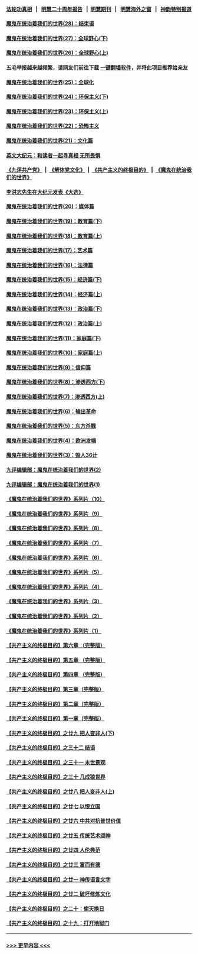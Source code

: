 #### [法轮功真相](https://github.com/gfw-breaker/truth/blob/master/README.md?t=0) &nbsp;&nbsp;|&nbsp;&nbsp; [明慧二十周年报告](https://github.com/gfw-breaker/mh-reports/blob/master/README.md?t=0) &nbsp;&nbsp;|&nbsp;&nbsp;[明慧期刊](https://github.com/gfw-breaker/mh-qikan) &nbsp;&nbsp;|&nbsp;&nbsp; [明慧海外之窗](https://github.com/gfw-breaker/mh-news/blob/master/README.md?t=0) &nbsp;&nbsp;|&nbsp;&nbsp; [神韵特别报道](https://github.com/gfw-breaker/mh-news/blob/master/shenyun.md?t=0)
#### [魔鬼在统治着我们的世界(28)：结束语](../pages/nsc422/n10936246.md?t=07170401) 
#### [魔鬼在统治着我们的世界(27)：全球野心(下)](../pages/nsc422/n10928319.md?t=07170401) 
#### [魔鬼在统治着我们的世界(26)：全球野心(上)](../pages/nsc422/n10900318.md?t=07170401) 
#### 五毛举报越来越频繁，请网友们前往下载 [一键翻墙软件](https://github.com/gfw-breaker/ssr-accounts)，并将此项目推荐给亲友
#### [魔鬼在统治着我们的世界(25)：全球化](../pages/nsc422/n10788205.md?t=07170401) 
#### [魔鬼在统治着我们的世界(24)：环保主义(下)](../pages/nsc422/n10695307.md?t=07170401) 
#### [魔鬼在统治着我们的世界(23)：环保主义(上)](../pages/nsc422/n10688613.md?t=07170401) 
#### [魔鬼在统治着我们的世界(22)：恐怖主义](../pages/nsc422/n10614727.md?t=07170401) 
#### [魔鬼在统治着我们的世界(21)：文化篇](../pages/nsc422/n10597706.md?t=07170401) 
#### [英文大纪元：和读者一起寻真相 无所畏惧](../pages/nsc422/n12542027.md?t=07170401) 
#### [《九评共产党》](https://github.com/begood0513/9ping.md/blob/master/README.md) &nbsp;|&nbsp; [《解体党文化》](../../../../jtdwh.md/blob/master/README.md)  &nbsp;|&nbsp; [《共产主义的终极目的》](../../../../gczydzjmd.md/blob/master/README.md) &nbsp;|&nbsp; [《魔鬼在统治我们的世界》](../../../../mgztzwmdsj.md/blob/master/README.md) 
#### [李洪志先生在大纪元发表《大选》](../pages/nsc422/n12534746.md?t=07170401) 
#### [魔鬼在统治着我们的世界(20)：媒体篇](../pages/nsc422/n10586579.md?t=07170401) 
#### [魔鬼在统治着我们的世界(19)：教育篇(下)](../pages/nsc422/n10564808.md?t=07170401) 
#### [魔鬼在统治着我们的世界(18)：教育篇(上)](../pages/nsc422/n10526970.md?t=07170401) 
#### [魔鬼在统治着我们的世界(17)：艺术篇](../pages/nsc422/n10499093.md?t=07170401) 
#### [魔鬼在统治着我们的世界(16)：法律篇](../pages/nsc422/n10485969.md?t=07170401) 
#### [魔鬼在统治着我们的世界(15)：经济篇(下)](../pages/nsc422/n10469975.md?t=07170401) 
#### [魔鬼在统治着我们的世界(14)：经济篇(上)](../pages/nsc422/n10457370.md?t=07170401) 
#### [魔鬼在统治着我们的世界(13)：政治篇(下)](../pages/nsc422/n10448270.md?t=07170401) 
#### [魔鬼在统治着我们的世界(12)：政治篇(上)](../pages/nsc422/n10444576.md?t=07170401) 
#### [魔鬼在统治着我们的世界(11)：家庭篇(下)](../pages/nsc422/n10440961.md?t=07170401) 
#### [魔鬼在统治着我们的世界(10)：家庭篇(上)](../pages/nsc422/n10435448.md?t=07170401) 
#### [魔鬼在统治着我们的世界(9)：信仰篇](../pages/nsc422/n10432159.md?t=07170401) 
#### [魔鬼在统治着我们的世界(8)：渗透西方(下)](../pages/nsc422/n10429603.md?t=07170401) 
#### [魔鬼在统治着我们的世界(7)：渗透西方(上)](../pages/nsc422/n10426013.md?t=07170401) 
#### [魔鬼在统治着我们的世界(6)：输出革命](../pages/nsc422/n10421536.md?t=07170401) 
#### [魔鬼在统治着我们的世界(5)：东方杀戮](../pages/nsc422/n10417707.md?t=07170401) 
#### [魔鬼在统治着我们的世界(4)：欧洲发端](../pages/nsc422/n10414890.md?t=07170401) 
#### [魔鬼在统治着我们的世界(3)：毁人36计](../pages/nsc422/n10411583.md?t=07170401) 
#### [九评编辑部：魔鬼在统治着我们的世界(2)](../pages/nsc422/n10410036.md?t=07170401) 
#### [九评编辑部：魔鬼在统治着我们的世界(1)](../pages/nsc422/n10406825.md?t=07170401) 
#### [《魔鬼在统治着我们的世界》系列片（10）](../pages/nsc422/n12292670.md?t=07170401) 
#### [《魔鬼在统治着我们的世界》系列片（9）](../pages/nsc422/n12290859.md?t=07170401) 
#### [《魔鬼在统治着我们的世界》系列片（8）](../pages/nsc422/n12287445.md?t=07170401) 
#### [《魔鬼在统治着我们的世界》系列片（7）](../pages/nsc422/n12283425.md?t=07170401) 
#### [《魔鬼在统治着我们的世界》系列片（6）](../pages/nsc422/n12282314.md?t=07170401) 
#### [《魔鬼在统治着我们的世界》系列片（5）](../pages/nsc422/n12281419.md?t=07170401) 
#### [《魔鬼在统治着我们的世界》系列片（4）](../pages/nsc422/n12274024.md?t=07170401) 
#### [《魔鬼在统治着我们的世界》系列片（3）](../pages/nsc422/n12271322.md?t=07170401) 
#### [《魔鬼在统治着我们的世界》系列片（2）](../pages/nsc422/n12269049.md?t=07170401) 
#### [《魔鬼在统治着我们的世界》系列片（1）](../pages/nsc422/n12267575.md?t=07170401) 
#### [【共产主义的终极目的】第六章 （完整版）](../pages/nsc422/n11428913.md?t=07170401) 
#### [【共产主义的终极目的】第五章 （完整版）](../pages/nsc422/n11428912.md?t=07170401) 
#### [【共产主义的终极目的】第四章 （完整版）](../pages/nsc422/n11428907.md?t=07170401) 
#### [【共产主义的终极目的】第三章（完整版）](../pages/nsc422/n11428848.md?t=07170401) 
#### [【共产主义的终极目的】第二章（完整版）](../pages/nsc422/n11428831.md?t=07170401) 
#### [【共产主义的终极目的】第一章（完整版）](../pages/nsc422/n11417651.md?t=07170401) 
#### [【共产主义的终极目的】之廿九 把人变非人(下)](../pages/nsc422/n11344140.md?t=07170401) 
#### [【共产主义的终极目的】之三十二 结语](../pages/nsc422/n11360535.md?t=07170401) 
#### [【共产主义的终极目的】之三十一 末世景观](../pages/nsc422/n11351129.md?t=07170401) 
#### [【共产主义的终极目的】之三十 几成狼世界](../pages/nsc422/n11348280.md?t=07170401) 
#### [【共产主义的终极目的】之廿八 把人变非人(上)](../pages/nsc422/n11340492.md?t=07170401) 
#### [【共产主义的终极目的】之廿七 以恨立国](../pages/nsc422/n11336944.md?t=07170401) 
#### [【共产主义的终极目的】之廿六 中共对抗普世价值](../pages/nsc422/n11324785.md?t=07170401) 
#### [【共产主义的终极目的】之廿五 传统艺术颂神](../pages/nsc422/n11296396.md?t=07170401) 
#### [【共产主义的终极目的】之廿四 人伦典范](../pages/nsc422/n11296397.md?t=07170401) 
#### [【共产主义的终极目的】之廿三 富而有德](../pages/nsc422/n11283598.md?t=07170401) 
#### [【共产主义的终极目的】之廿一 神传语言文字](../pages/nsc422/n11263265.md?t=07170401) 
#### [【共产主义的终极目的】之廿二 破坏修炼文化](../pages/nsc422/n11245728.md?t=07170401) 
#### [【共产主义的终极目的】之二十：偷天换日](../pages/nsc422/n11238846.md?t=07170401) 
#### [【共产主义的终极目的】之十九：打开地狱门](../pages/nsc422/n11206376.md?t=07170401) 

----
#### [ >>> 更早内容 <<< ](../indexes/nsc422-earlier.md)
